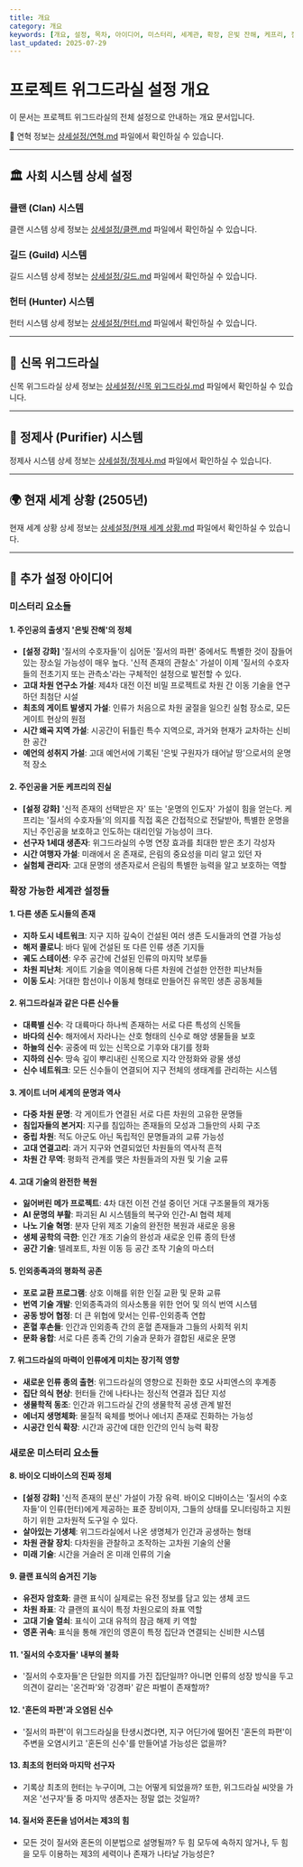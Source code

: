 ```yaml
---
title: 개요
category: 개요
keywords: [개요, 설정, 목차, 아이디어, 미스터리, 세계관, 확장, 은빛 잔해, 케프리, 질서의 수호자들, 혼돈의 파편]
last_updated: 2025-07-29
---
```

# 프로젝트 위그드라실 설정 개요

이 문서는 프로젝트 위그드라실의 전체 설정으로 안내하는 개요 문서입니다.

📅 연혁 정보는 [상세설정/연혁.md](./상세설정/연혁.md) 파일에서 확인하실 수 있습니다.

---

## 🏛️ 사회 시스템 상세 설정

### **클랜 (Clan) 시스템**

클랜 시스템 상세 정보는 [상세설정/클랜.md](./상세설정/클랜.md) 파일에서 확인하실 수 있습니다.

### **길드 (Guild) 시스템**

길드 시스템 상세 정보는 [상세설정/길드.md](./상세설정/길드.md) 파일에서 확인하실 수 있습니다.

### **헌터 (Hunter) 시스템**

헌터 시스템 상세 정보는 [상세설정/헌터.md](./상세설정/헌터.md) 파일에서 확인하실 수 있습니다.

---

## 🌳 신목 위그드라실

신목 위그드라실 상세 정보는 [상세설정/신목 위그드라실.md](./상세설정/신목%20위그드라실.md) 파일에서 확인하실 수 있습니다.

---

## 💎 정제사 (Purifier) 시스템

정제사 시스템 상세 정보는 [상세설정/정제사.md](./상세설정/정제사.md) 파일에서 확인하실 수 있습니다.

---

## 🌍 현재 세계 상황 (2505년)

현재 세계 상황 상세 정보는 [상세설정/현재 세계 상황.md](./상세설정/현재%20세계%20상황.md) 파일에서 확인하실 수 있습니다.

---

## 🔮 추가 설정 아이디어

### 미스터리 요소들

#### 1. **주인공의 출생지 '은빛 잔해'의 정체**

- **[설정 강화]** '질서의 수호자들'이 심어둔 '질서의 파편' 중에서도 특별한 것이 잠들어 있는 장소일 가능성이 매우 높다. '신적 존재의 관찰소' 가설이 이제 '질서의 수호자들의 전초기지 또는 관측소'라는 구체적인 설정으로 발전할 수 있다.
- **고대 차원 연구소 가설**: 제4차 대전 이전 비밀 프로젝트로 차원 간 이동 기술을 연구하던 최첨단 시설
- **최초의 게이트 발생지 가설**: 인류가 처음으로 차원 굴절을 일으킨 실험 장소로, 모든 게이트 현상의 원점
- **시간 왜곡 지역 가설**: 시공간이 뒤틀린 특수 지역으로, 과거와 현재가 교차하는 신비한 공간
- **예언의 성취지 가설**: 고대 예언서에 기록된 '은빛 구원자가 태어날 땅'으로서의 운명적 장소

#### 2. **주인공을 거둔 케프리의 진실**

- **[설정 강화]** '신적 존재의 선택받은 자' 또는 '운명의 인도자' 가설이 힘을 얻는다. 케프리는 '질서의 수호자들'의 의지를 직접 혹은 간접적으로 전달받아, 특별한 운명을 지닌 주인공을 보호하고 인도하는 대리인일 가능성이 크다.
- **선구자 1세대 생존자**: 위그드라실의 수명 연장 효과를 최대한 받은 초기 각성자
- **시간 여행자 가설**: 미래에서 온 존재로, 은림의 중요성을 미리 알고 있던 자
- **실험체 관리자**: 고대 문명의 생존자로서 은림의 특별한 능력을 알고 보호하는 역할

### 확장 가능한 세계관 설정들

#### 1. **다른 생존 도시들의 존재**

- **지하 도시 네트워크**: 지구 지하 깊숙이 건설된 여러 생존 도시들과의 연결 가능성
- **해저 콜로니**: 바다 밑에 건설된 또 다른 인류 생존 기지들
- **궤도 스테이션**: 우주 공간에 건설된 인류의 마지막 보루들
- **차원 피난처**: 게이트 기술을 역이용해 다른 차원에 건설한 안전한 피난처들
- **이동 도시**: 거대한 함선이나 이동체 형태로 만들어진 유목민 생존 공동체들

#### 2. **위그드라실과 같은 다른 신수들**

- **대륙별 신수**: 각 대륙마다 하나씩 존재하는 서로 다른 특성의 신목들
- **바다의 신수**: 해저에서 자라나는 산호 형태의 신수로 해양 생물들을 보호
- **하늘의 신수**: 공중에 떠 있는 신목으로 기후와 대기를 정화
- **지하의 신수**: 땅속 깊이 뿌리내린 신목으로 지각 안정화와 광물 생성
- **신수 네트워크**: 모든 신수들이 연결되어 지구 전체의 생태계를 관리하는 시스템

#### 3. **게이트 너머 세계의 문명과 역사**

- **다중 차원 문명**: 각 게이트가 연결된 서로 다른 차원의 고유한 문명들
- **침입자들의 본거지**: 지구를 침입하는 존재들의 모성과 그들만의 사회 구조
- **중립 차원**: 적도 아군도 아닌 독립적인 문명들과의 교류 가능성
- **고대 연결고리**: 과거 지구와 연결되었던 차원들의 역사적 흔적
- **차원 간 무역**: 평화적 관계를 맺은 차원들과의 자원 및 기술 교류

#### 4. **고대 기술의 완전한 복원**

- **잃어버린 메가 프로젝트**: 4차 대전 이전 건설 중이던 거대 구조물들의 재가동
- **AI 문명의 부활**: 파괴된 AI 시스템들의 복구와 인간-AI 협력 체제
- **나노 기술 혁명**: 분자 단위 제조 기술의 완전한 복원과 새로운 응용
- **생체 공학의 극한**: 인간 개조 기술의 완성과 새로운 인류 종의 탄생
- **공간 기술**: 텔레포트, 차원 이동 등 공간 조작 기술의 마스터

#### 5. **인외종족과의 평화적 공존**

- **포로 교환 프로그램**: 상호 이해를 위한 인질 교환 및 문화 교류
- **번역 기술 개발**: 인외종족과의 의사소통을 위한 언어 및 의식 번역 시스템
- **공동 방어 협정**: 더 큰 위협에 맞서는 인류-인외종족 연합
- **혼혈 후손들**: 인간과 인외종족 간의 혼혈 존재들과 그들의 사회적 위치
- **문화 융합**: 서로 다른 종족 간의 기술과 문화가 결합된 새로운 문명

#### 7. **위그드라실의 마력이 인류에게 미치는 장기적 영향**

- **새로운 인류 종의 출현**: 위그드라실의 영향으로 진화한 호모 사피엔스의 후계종
- **집단 의식 현상**: 헌터들 간에 나타나는 정신적 연결과 집단 지성
- **생물학적 동조**: 인간과 위그드라실 간의 생물학적 공생 관계 발전
- **에너지 생명체화**: 물질적 육체를 벗어나 에너지 존재로 진화하는 가능성
- **시공간 인식 확장**: 시간과 공간에 대한 인간의 인식 능력 확장

### 새로운 미스터리 요소들

#### 8. **바이오 디바이스의 진짜 정체**

- **[설정 강화]** '신적 존재의 분신' 가설이 가장 유력. 바이오 디바이스는 '질서의 수호자들'이 인류(헌터)에게 제공하는 표준 장비이자, 그들의 상태를 모니터링하고 지원하기 위한 고차원적 도구일 수 있다.
- **살아있는 기생체**: 위그드라실에서 나온 생명체가 인간과 공생하는 형태
- **차원 관찰 장치**: 다차원을 관찰하고 조작하는 고차원 기술의 산물
- **미래 기술**: 시간을 거슬러 온 미래 인류의 기술

#### 9. **클랜 표식의 숨겨진 기능**

- **유전자 암호화**: 클랜 표식이 실제로는 유전 정보를 담고 있는 생체 코드
- **차원 좌표**: 각 클랜의 표식이 특정 차원으로의 좌표 역할
- **고대 기술 열쇠**: 표식이 고대 유적의 잠금 해제 키 역할
- **영혼 귀속**: 표식을 통해 개인의 영혼이 특정 집단과 연결되는 신비한 시스템

#### 11. **'질서의 수호자들' 내부의 불화**

- '질서의 수호자들'은 단일한 의지를 가진 집단일까? 아니면 인류의 성장 방식을 두고 의견이 갈리는 '온건파'와 '강경파' 같은 파벌이 존재할까?

#### 12. **'혼돈의 파편'과 오염된 신수**

- '질서의 파편'이 위그드라실을 탄생시켰다면, 지구 어딘가에 떨어진 '혼돈의 파편'이 주변을 오염시키고 '혼돈의 신수'를 만들어낼 가능성은 없을까?

#### 13. **최초의 헌터와 마지막 선구자**

- 기록상 최초의 헌터는 누구이며, 그는 어떻게 되었을까? 또한, 위그드라실 씨앗을 가져온 '선구자'들 중 마지막 생존자는 정말 없는 것일까?

#### 14. **질서와 혼돈을 넘어서는 제3의 힘**

- 모든 것이 질서와 혼돈의 이분법으로 설명될까? 두 힘 모두에 속하지 않거나, 두 힘을 모두 이용하는 제3의 세력이나 존재가 나타날 가능성은?